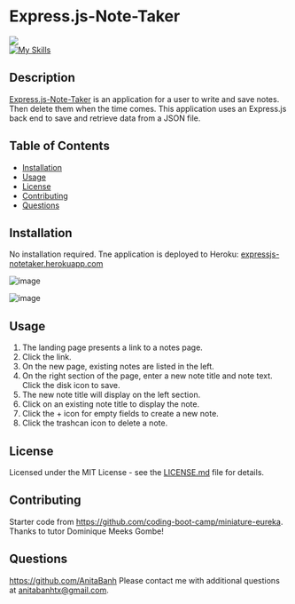 # Express.js-Note-Taker
  ![](https://img.shields.io/badge/license-MIT-green)   
  [![My Skills](https://skillicons.dev/icons?i=express,heroku)](https://skillicons.dev)  
  
  ## Description
  [Express.js-Note-Taker](https://expressjs-notetaker.herokuapp.com) is an application for a user to write and save notes. Then delete them when the time comes.
  This application uses an Express.js back end to save and retrieve data from a JSON file.

  ## Table of Contents 

  - [Installation](#installation)
  - [Usage](#usage)
  - [License](#license)
  - [Contributing](#contributing)
  - [Questions](#questions)

  ## Installation
  No installation required. Tne application is deployed to Heroku: [expressjs-notetaker.herokuapp.com](https://expressjs-notetaker.herokuapp.com)  
  
  ![image](https://user-images.githubusercontent.com/120350675/217361475-046b0dc6-5e69-4278-abf0-f6886bcc9b11.png)

  ![image](https://user-images.githubusercontent.com/120350675/217361420-69af732e-ca87-41ec-b3ff-2d7eb34c227a.png)

  ## Usage
  1) The landing page presents a link to a notes page.
  2) Click the link.
  3) On the new page, existing notes are listed in the left. 
  4) On the right section of the page, enter a new note title and note text. Click the disk icon to save.
  5) The new note title will display on the left section.
  6) Click on an existing note title to display the note.
  7) Click the + icon for empty fields to create a new note.
  8) Click the trashcan icon to delete a note.
  
  ## License
 Licensed under the MIT License - see the [LICENSE.md](https://github.com/AnitaBanh/Expressjs-Note-Taker/blob/73bb38f4081c295aa257bc50915ac875b2adcceb/LICENSE) file for details.  
 
  ## Contributing
  Starter code from https://github.com/coding-boot-camp/miniature-eureka.  
  Thanks to tutor Dominique Meeks Gombe!

  ## Questions
  <https://github.com/AnitaBanh>
  Please contact me with additional questions at anitabanhtx@gmail.com.
  

